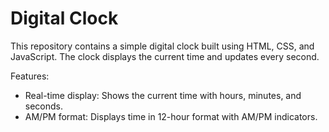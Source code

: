 # Digital Clock
This repository contains a simple digital clock built using HTML, CSS, and JavaScript. The clock displays the current time and updates every second.

Features:

- Real-time display: Shows the current time with hours, minutes, and seconds.
- AM/PM format: Displays time in 12-hour format with AM/PM indicators.
